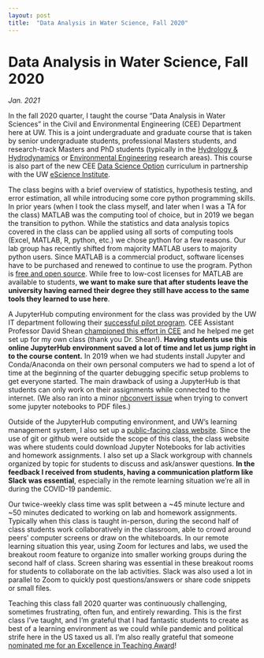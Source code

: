 ```yaml
---
layout: post
title:  "Data Analysis in Water Science, Fall 2020"
---
```



# Data Analysis in Water Science, Fall 2020
*Jan. 2021*

In the fall 2020 quarter, I taught the course “Data Analysis in Water Sciences” in the Civil and Environmental Engineering (CEE) Department here at UW. This is a joint undergraduate and graduate course that is taken by senior undergraduate students, professional Masters students, and research-track Masters and PhD students (typically in the [Hydrology & Hydrodynamics]( https://www.ce.washington.edu/research/areas/water) or [Environmental Engineering]( https://www.ce.washington.edu/research/areas/environmental) research areas). This course is also part of the new CEE [Data Science Option](https://www.ce.washington.edu/current/phd/data-science-option) curriculum in partnership with the UW [eScience Institute]( https://escience.washington.edu/uw-data-science-options/).

The class begins with a brief overview of statistics, hypothesis testing, and error estimation, all while introducing some core python programming skills. In prior years (when I took the class myself, and later when I was a TA for the class) MATLAB was the computing tool of choice, but in 2019 we began the transition to python. While the statistics and data analysis topics covered in the class can be applied using all sorts of computing tools (Excel, MATLAB, R, python, etc.) we chose python for a few reasons. Our lab group has recently shifted from majority MATLAB users to majority python users. Since MATLAB is a commercial product, software licenses have to be purchased and renewed to continue to use the program. Python is [free and open source]( https://www.python.org/psf/). While free to low-cost licenses for MATLAB are available to students, **we want to make sure that after students leave the university having earned their degree they still have access to the same tools they learned to use here**.

A JupyterHub computing environment for the class was provided by the UW IT department following their [successful pilot program](https://itconnect.uw.edu/learn/tools/research-tech/). CEE Assistant Professor David Shean [championed this effort in CEE](https://itconnect.uw.edu/learn/tools/research-tech/) and he helped me get set up for my own class (thank you Dr. Shean!). **Having students use this online JupyterHub environment saved a lot of time and let us jump right in to the course content.** In 2019 when we had students install Jupyter and Conda/Anaconda on their own personal computers we had to spend a lot of time at the beginning of the quarter debugging specific setup problems to get everyone started. The main drawback of using a JupyterHub is that students can only work on their assignments while connected to the internet. (We also ran into a minor [nbconvert issue]( https://github.com/jupyter/nbconvert/issues/1460) when trying to convert some jupyter notebooks to PDF files.)

Outside of the JupyterHub computing environment, and UW’s learning management system, I also set up a [public-facing class website](https://spestana.github.io/data-analysis/). Since the use of git or github were outside the scope of this class, the class website was where students could download Jupyter Notebooks for lab activities and homework assignments. I also set up a Slack workgroup with channels organized by topic for students to discuss and ask/answer questions. **In the feedback I received from students, having a communication platform like Slack was essential**, especially in the remote learning situation we’re all in during the COVID-19 pandemic.

Our twice-weekly class time was split between a ~45 minute lecture and ~50 minutes dedicated to working on lab and homework assignments. Typically when this class is taught in-person, during the second half of class students work collaboratively in the classroom, able to crowd around peers’ computer screens or draw on the whiteboards. In our remote learning situation this year, using Zoom for lectures and labs, we used the breakout room feature to organize into smaller working groups during the second half of class. Screen sharing was essential in these breakout rooms for students to collaborate on the lab activities. Slack was also used a lot in parallel to Zoom to quickly post questions/answers or share code snippets or small files.

Teaching this class fall 2020 quarter was continuously challenging, sometimes frustrating, often fun, and entirely rewarding. This is the first class I’ve taught, and I’m grateful that I had fantastic students to create as best of a learning environment as we could while pandemic and political strife here in the US taxed us all. I’m also really grateful that someone [nominated me for an Excellence in Teaching Award]( https://teaching.washington.edu/programs/teaching-awards/nominees-award-recipients/new-teaching-award-nominees/)!


